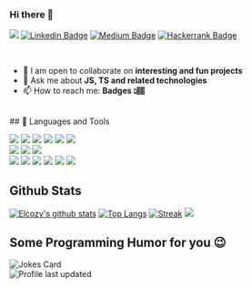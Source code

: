 ### Hi there 👋

<!-- **elcozy/elcozy** is a ✨ _special_ ✨ repository because its `README.md` (this file) appears on your GitHub profile. -->

<!-- Connect with me -->
![](https://komarev.com/ghpvc/?username=elcozy)
[![Linkedin Badge](https://img.shields.io/badge/LinkedIn-0077B5?logo=linkedin&style=flat&logoColor=white&link=https://www.linkedin.com/in/chiemekam/)](https://www.linkedin.com/in/chiemekam/)
[![Medium Badge](https://img.shields.io/badge/Medium-12100E?logo=medium&style=flat&logoColor=white&link=https://www.medium.com/@elcozy/)](https://www.medium.com/@elcozy)
[![Hackerrank Badge](https://img.shields.io/badge/-Hackerrank-2EC866?logo=HackerRank&style=flat&logoColor=white&link=https://www.hackerrank.com/elcozy/)](https://www.hackerrank.com/elcozy)
</div>
<br/>

- 👯 I am open to collaborate on **interesting and fun projects**
- 💬 Ask me about **JS, TS and related technologies**
- 📫 How to reach me: **Badges 👆🏽**
<br />
## 💼 Languages and Tools

![](https://img.shields.io/badge/Code-React-informational?style=flat&logo=react&color=61DAFB)
![](https://img.shields.io/badge/Code-Redux-informational?style=flat&logo=Redux&color=764ABC)
![](https://img.shields.io/badge/Code-JavaScript-informational?style=flat&logo=JavaScript&color=F7DF1E)
![](https://img.shields.io/badge/Code-TypeScript-informational?style=flat&logo=TypeScript&color=007ACC)
![](https://img.shields.io/badge/Code-HTML5-informational?style=flat&logo=HTML5&color=E34F26)
![](https://img.shields.io/badge/Code-SQLite-informational?style=flat&logo=SQLite&color=003B57)
</br>
![](https://img.shields.io/badge/Style-Bootstrap-informational?style=flat&logo=Bootstrap&color=7952B3)
![](https://img.shields.io/badge/Style-CSS3-informational?style=flat&logo=CSS3&color=1572B6)
![](https://img.shields.io/badge/Style-styled--components-informational?style=flat&logo=styled-components&color=DB7093)
</br>
![](https://img.shields.io/badge/Tools-Figma-informational?style=flat&logo=Figma&color=F24E1E)
![](https://img.shields.io/badge/Tools-NPM-informational?style=flat&logo=NPM&color=CB3837)
![](https://img.shields.io/badge/Tools-Heroku-informational?style=flat&logo=Heroku&color=430098)
![](https://img.shields.io/badge/Tools-Netlify-informational?style=flat&logo=netlify&color=00C7B7)
![](https://img.shields.io/badge/Tools-Git-informational?style=flat&logo=Git&color=F05032)
![](https://img.shields.io/badge/Tools-GitHub-informational?style=flat&logo=GitHub&color=181717)
<br/>

## Github Stats

[![Elcozy's github stats](https://github-readme-stats.vercel.app/api?username=elcozy&show_icons=true&count_private=true&hide_border=true&theme=github_dark)](https://github.com/elcozy)
[![Top Langs](https://github-readme-stats.vercel.app/api/top-langs/?username=elcozy&hide_border=true&hide=html&layout=compact&theme=github_dark)](https://github.com/elcozy)
[![Streak](https://github-readme-streak-stats.herokuapp.com/?user=elcozy&theme=react)](https://github.com/elcozy)
[![](https://visitor-badge.glitch.me/badge?page_id=elcozy.elcozy)](https://www.yushi.dev/)


## Some Programming Humor for you 😉 <br/>

![Jokes Card](https://readme-jokes.vercel.app/api?theme=github_dark) <br/>
![Profile last updated](https://img.shields.io/github/last-commit/elcozy/elcozy/master?label=Last%20updated&style=flat&color=120024)
